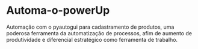 # Automa-o-powerUp
Automação com o pyautogui para cadastramento de produtos, uma poderosa ferramenta da automatização de processos, afim de aumento de produtividade e diferencial estratégico como ferramenta de trabalho.
